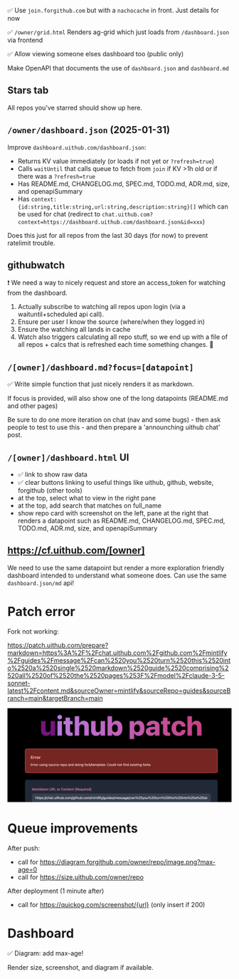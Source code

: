 ✅ Use `join.forgithub.com` but with a `nachocache` in front. Just details for now

✅ `/owner/grid.html` Renders ag-grid which just loads from `/dashboard.json` via frontend

✅ Allow viewing someone elses dashboard too (public only)

Make OpenAPI that documents the use of `dashboard.json` and `dashboard.md`

## Stars tab

All repos you've starred should show up here.

## `/owner/dashboard.json` (2025-01-31)

Improve `dashboard.uithub.com/dashboard.json`:

- Returns KV value immediately (or loads if not yet or `?refresh=true`)
- Calls `waitUntil` that calls queue to fetch from `join` if KV >1h old or if there was a `?refresh=true`
- Has README.md, CHANGELOG.md, SPEC.md, TODO.md, ADR.md, size, and openapiSummary
- Has `context: {id:string,title:string,url:string,description:string}[]` which can be used for chat (redirect to `chat.uithub.com?context=https://dashboard.uithub.com/dashboard.json&id=xxx`)

Does this just for all repos from the last 30 days (for now) to prevent ratelimit trouble.

## githubwatch

❗️ We need a way to nicely request and store an access_token for watching from the dashboard.

1. Actually subscribe to watching all repos upon login (via a waituntil+scheduled api call).
2. Ensure per user I know the source (where/when they logged in)
3. Ensure the watching all lands in cache
4. Watch also triggers calculating all repo stuff, so we end up with a file of all repos + calcs that is refreshed each time something changes. 🐐

## `/[owner]/dashboard.md?focus=[datapoint]`

✅ Write simple function that just nicely renders it as markdown.

If focus is provided, will also show one of the long datapoints (README.md and other pages)

Be sure to do one more iteration on chat (nav and some bugs) - then ask people to test to use this - and then prepare a 'announching uithub chat' post.

## `/[owner]/dashboard.html` UI

- ✅ link to show raw data
- ✅ clear buttons linking to useful things like uithub, github, website, forgithub (other tools)
- at the top, select what to view in the right pane
- at the top, add search that matches on full_name
- show repo card with screenshot on the left, pane at the right that renders a datapoint such as README.md, CHANGELOG.md, SPEC.md, TODO.md, ADR.md, size, and openapiSummary

## https://cf.uithub.com/[owner]

We need to use the same datapoint but render a more exploration friendly dashboard intended to understand what someone does. Can use the same `dashboard.json/md` api!

# Patch error

Fork not working:

https://patch.uithub.com/prepare?markdown=https%3A%2F%2Fchat.uithub.com%2Fgithub.com%2Fmintlify%2Fguides%2Fmessage%2Fcan%2520you%2520turn%2520this%2520into%2520a%2520single%2520markdown%2520guide%2520comprising%2520all%2520of%2520the%2520pages%253F%2Fmodel%2Fclaude-3-5-sonnet-latest%2Fcontent.md&sourceOwner=mintlify&sourceRepo=guides&sourceBranch=main&targetBranch=main

![](err.png)

# Queue improvements

After push:

- call for https://diagram.forgithub.com/owner/repo/image.png?max-age=0
- call for https://size.uithub.com/owner/repo

After deployment (1 minute after)

- call for https://quickog.com/screenshot/{url} (only insert if 200)

# Dashboard

✅ Diagram: add max-age!

Render size, screenshot, and diagram if available.
